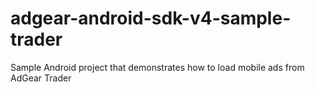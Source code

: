 # adgear-android-sdk-v4-sample-trader
Sample Android project that demonstrates how to load mobile ads from AdGear Trader
